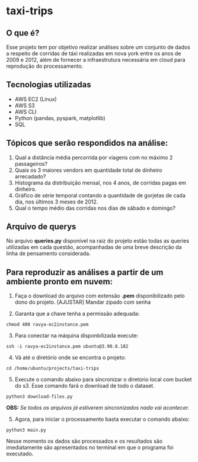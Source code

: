 # taxi-trips

## O que é?

Esse projeto tem por objetivo realizar análises sobre um conjunto de dados a respeito de corridas de táxi realizadas em nova york entre os anos de 2009 e 2012, além de fornecer a infraestrutura necessária em cloud para reprodução do processamento.

## Tecnologias utilizadas

- AWS EC2 (Linux)
- AWS S3
- AWS CLI
- Python (pandas, pyspark, matplotlib) 
- SQL


## Tópicos que serão respondidos na análise:

1. Qual a distância média percorrida por viagens com no máximo 2 passageiros?
2. Quais os 3 maiores vendors em quantidade total de dinheiro arrecadado?
3. Histograma da distribuição mensal, nos 4 anos, de corridas pagas em dinheiro.
4. Gráfico de série temporal contando a quantidade de gorjetas de cada dia, nos últimos 3 meses de 2012.
5. Qual o tempo médio das corridas nos dias de sábado e domingo?


## Arquivo de querys

No arquivo **queries.py** disponível na raiz do projeto estão todas as queries utilizadas em cada questão, acompanhadas de uma breve descrição da linha de pensamento considerada.

## Para reproduzir as análises a partir de um ambiente pronto em nuvem:

1. Faça o download do arquivo com extensão **.pem** disponibilizado pelo dono do projeto. [AJUSTAR] Mandar zipado com senha

2. Garanta que a chave tenha a permissão adequada:

`chmod 400 ravya-ec2instance.pem`

3. Para conectar na máquina disponbilizada execute:

`ssh -i ravya-ec2instance.pem ubuntu@3.90.8.182`

4. Vá até o diretório onde se encontra o projeto:

`cd /home/ubuntu/projects/taxi-trips`

5. Execute o comando abaixo para sincronizar o diretório local com bucket do s3.
Esse comando fará o download de todo o dataset.

`python3 download-files.py`

   **OBS:** *Se todos os arquivos já estiverem sincronizados nada vai acontecer.*
   
5. Agora, para iniciar o processamento basta executar o comando abaixo:

`python3 main.py`

Nesse momento os dados são processados e os resultados são imediatamente são apresentados no terminal em que o programa foi executado.

